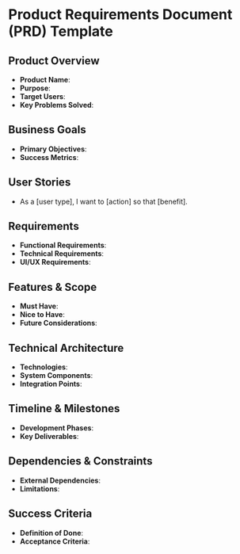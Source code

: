 # Product Requirements Document (PRD) Template

## Product Overview

- **Product Name**: 
- **Purpose**: 
- **Target Users**: 
- **Key Problems Solved**: 

## Business Goals

- **Primary Objectives**:
- **Success Metrics**:

## User Stories

- As a [user type], I want to [action] so that [benefit].

## Requirements

- **Functional Requirements**:
- **Technical Requirements**:
- **UI/UX Requirements**:

## Features & Scope

- **Must Have**:
- **Nice to Have**:
- **Future Considerations**:

## Technical Architecture

- **Technologies**:
- **System Components**:
- **Integration Points**:

## Timeline & Milestones

- **Development Phases**:
- **Key Deliverables**:

## Dependencies & Constraints

- **External Dependencies**:
- **Limitations**:

## Success Criteria

- **Definition of Done**:
- **Acceptance Criteria**: